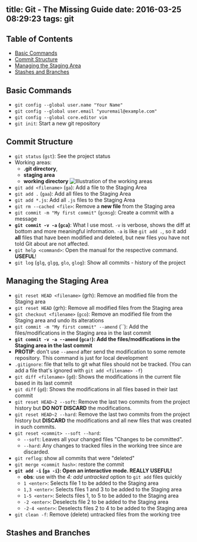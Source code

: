 title: Git - The Missing Guide
date: 2016-03-25 08:29:23
tags: git
---

## Table of Contents

- [Basic Commands](#Basic-Commands)
- [Commit Structure](#Commit-Structure)
- [Managing the Staging Area](#Managing-the-Staging-Area)
- [Stashes and Branches](#Stashes-and-Branches)

## Basic Commands

- `git config --global user.name "Your Name"`
- `git config --global user.email "youremail@example.com"`
- `git config --global core.editor vim`
- `git init`: Start a new git repository

## Commit Structure

- `git status` (`gst`): See the project status
- Working areas: 
	- **.git directory**, 
	- **staging area**
	- **working directory**
![Illustration of the working areas](https://i.imgur.com/B0w11nb.png)
- `git add <filename>` (`ga`): Add a file to the Staging Area
- `git add .` (`gaa`): Add all files to the Staging Area
- `git add *.js`: Add all `.js` files to the Staging Area
- `git rm --cached <file>`: Remove a **new file** from the Staging area
- `git commit -m "My first commit"` (`gcmsg`): Create a commit with a message
- **`git commit -v -a` (`gca`)**: What I use most. `-v` is verbose, shows the diff at bottom and more meaningful information. `-a` is like `git add .`, so it add **all** files that have been modified and deleted, but new files you have not told Git about are not affected.
- `git help <command>`: Open the manual for the respective command. **USEFUL**!
- `git log` (`glg`, `glgg`, `glo`, `glog`): Show all commits - history of the project

## Managing the Staging Area

- `git reset HEAD <filename>` (grh): Remove an modified file from the Staging area
- `git reset HEAD` (grh): Remove all modified files from the Staging area
- `git checkout <filename>` (`gco`): Remove an modified file from the Staging area and undo its alterations
- `git commit -m "My first commit" --amend` (``): Add the files/modifications in the Staging area in the last commit
- **`git commit -v -a --amend` (`gca!`): Add the files/modifications in the Staging area in the last commit**
- **PROTIP**: don't use `--amend` after send the modification to some remote repository. This command is just for local development
- `.gitignore`: file that tells to git what files should not be tracked. (You can add a file that's ignored with `git add <filename> -f`)
- `git diff <filename>` (`gd`): Shows the modifications in the current file based in its last commit
- `git diff` (`gd`): Shows the modifications in all files based in their last commit
- `git reset HEAD~2 --soft`: Remove the last two commits from the project history but **DO NOT DISCARD** the modifications.
- `git reset HEAD~2 --hard`: Remove the last two commits from the project history but **DISCARD** the modifications and all new files that was created in such commits. 
- `git reset <commit> --soft --hard`:
	- `--soft`: Leaves all your changed files "Changes to be committed".
	- `--hard`: Any changes to tracked files in the working tree since <commit> are discarded.
- `git reflog`: show all commits that were "deleted"
- `git merge <commit hash>`: restore the commit
- **`git add -i` (`ga -i`): Open an interactive mode. REALLY USEFUL!**
	- **obs**: use with the *4: add untracked* option to `git add` files quickly
	- `1 <enter>`: Selects file 1 to be added to the Staging area
	- `1,3 <enter>`: Selects files 1 and 3 to be added to the Staging area
	- `1-5 <enter>`: Selects files 1, to 5 to be added to the Staging area
	- `-2 <enter>`: Deselects file 2 to be added to the Staging area
	- `-2-4 <enter>`: Deselects files 2 to 4 to be added to the Staging area
- `git clean -f`: Remove (delete) untracked files from the working tree

## Stashes and Branches